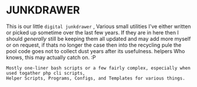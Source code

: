 JUNKDRAWER
==========

This is our little `digital junkdrawer` , Various small utilities I've either written or picked up sometime over the last few years. If they are in here then I should *generally* still be keeping them all updated and may add more myself or on request, if thats no longer the case then into the recycling pule the pool code goes not to collect dust years after its usefulness. helpers
Who knows, this may actually catch on. :P



```
Mostly one-liner bash scripts or a few fairly complex, especially when used togather php cli scripts,
Helper Scripts, Programs, Configs, and Templates for various things.
```




